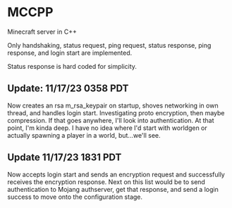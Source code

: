 # MCCPP
Minecraft server in C++

Only handshaking, status request, ping request, status response, ping response, and login start are implemented.

Status response is hard coded for simplicity.

## Update: 11/17/23 0358 PDT
Now creates an rsa m_rsa_keypair on startup, shoves networking in own thread, and 
handles login start. Investigating proto encryption, then maybe compression. If that goes anywhere, I'll
look into authentication. At that point, I'm kinda deep. I have no idea where I'd start with worldgen
or actually spawning a player in a world, but...we'll see.

## Update 11/17/23 1831 PDT
Now accepts login start and sends an encryption request and successfully receives the encryption response.
Next on this list would be to send authentication to Mojang authserver, get that response, and send a 
login success to move onto the configuration stage.